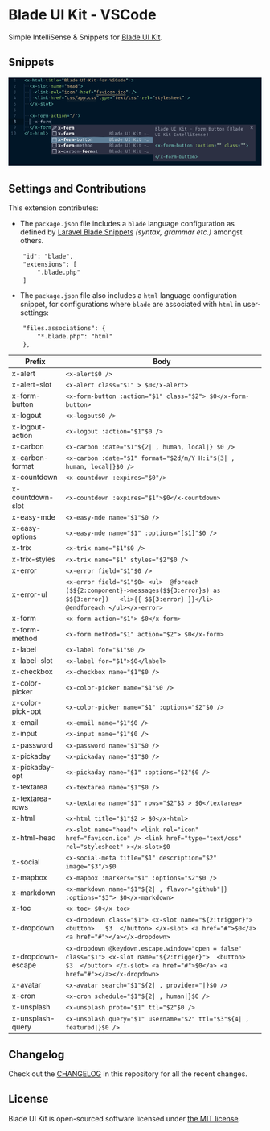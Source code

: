# Blade UI Kit - VSCode

Simple IntelliSense & Snippets for [Blade UI Kit](https://blade-ui-kit.com).

## Snippets

![Screenshot - Snippet](img/screenshot-snippet.png)

## Settings and Contributions

This extension contributes:
- The `package.json` file includes a `blade` language configuration as defined by [Laravel Blade Snippets](https://marketplace.visualstudio.com/items?itemName=onecentlin.laravel-blade) _(syntax, grammar etc.)_ amongst others.

```
    "id": "blade",
    "extensions": [
        ".blade.php"
    ]
```
- The `package.json` file also includes a `html` language configuration snippet, for configurations where `blade` are associated with `html` in user-settings:
```
    "files.associations": {
        "*.blade.php": "html"
    },

```

| Prefix | Body |
| ------ | ---- |
|x-alert|` <x-alert$0 /> `|
|x-alert-slot|` <x-alert class="$1" > $0</x-alert> `|
|x-form-button|` <x-form-button :action="$1" class="$2"> $0</x-form-button> `|
|x-logout|` <x-logout$0 /> `|
|x-logout-action|` <x-logout :action="$1"$0 /> `|
|x-carbon|` <x-carbon :date="$1"${2\| , human, local\|} $0 /> `|
|x-carbon-format|` <x-carbon :date="$1" format="$2d/m/Y H:i"${3\| , human, local\|}$0 /> `|
|x-countdown|` <x-countdown :expires="$0"/> `|
|x-countdown-slot|` <x-countdown :expires="$1">$0</x-countdown> `|
|x-easy-mde|` <x-easy-mde name="$1"$0 /> `|
|x-easy-options|` <x-easy-mde name="$1" :options="[$1]"$0 /> `|
|x-trix|` <x-trix name="$1"$0 /> `|
|x-trix-styles|` <x-trix name="$1" styles="$2"$0 /> `|
|x-error|` <x-error field="$1"$0 /> `|
|x-error-ul|` <x-error field="$1"$0> <ul>  @foreach ($${2:component}->messages($${3:error}s) as $${3:error})   <li>{{ $${3:error} }}</li>  @endforeach </ul></x-error> `|
|x-form|` <x-form action="$1"> $0</x-form> `|
|x-form-method|` <x-form method="$1" action="$2"> $0</x-form> `|
|x-label|` <x-label for="$1"$0 /> `|
|x-label-slot|` <x-label for="$1">$0</label> `|
|x-checkbox|` <x-checkbox name="$1"$0 /> `|
|x-color-picker|` <x-color-picker name="$1"$0 /> `|
|x-color-pick-opt|` <x-color-picker name="$1" :options="$2"$0 /> `|
|x-email|` <x-email name="$1"$0 /> `|
|x-input|` <x-input name="$1"$0 /> `|
|x-password|` <x-password name="$1"$0 /> `|
|x-pickaday|` <x-pickaday name="$1"$0 /> `|
|x-pickaday-opt|` <x-pickaday name="$1" :options="$2"$0 /> `|
|x-textarea|` <x-textarea name="$1"$0 /> `|
|x-textarea-rows|` <x-textarea name="$1" rows="$2"$3 > $0</textarea> `|
|x-html|` <x-html title="$1"$2 > $0</x-html> `|
|x-html-head|` <x-slot name="head"> <link rel="icon" href="favicon.ico" /> <link href="type="text/css" rel="stylesheet" ></x-slot>$0 `|
|x-social|` <x-social-meta title="$1" description="$2" image="$3"/>$0 `|
|x-mapbox|` <x-mapbox :markers="$1" :options="$2"$0 /> `|
|x-markdown|` <x-markdown name="$1"${2\| , flavor="github"\|} :options="$3"> $0</x-markdown> `|
|x-toc|` <x-toc> $0</x-toc> `|
|x-dropdown|` <x-dropdown class="$1"> <x-slot name="${2:trigger}">  <button>   $3  </button> </x-slot> <a href="#">$0</a> <a href="#"></a></x-dropdown> `|
|x-dropdown-escape|` <x-dropdown @keydown.escape.window="open = false" class="$1"> <x-slot name="${2:trigger}">  <button>   $3  </button> </x-slot> <a href="#">$0</a> <a href="#"></a></x-dropdown> `|
|x-avatar|` <x-avatar search="$1"${2\| , provider="\|}$0 /> `|
|x-cron|` <x-cron schedule="$1"${2\| , human\|}$0 /> `|
|x-unsplash|` <x-unsplash proto="$1" ttl="$2"$0 /> `|
|x-unsplash-query|` <x-unsplash query="$1" username="$2" ttl="$3"${4\| , featured\|}$0 /> `|


## Changelog

Check out the [CHANGELOG](CHANGELOG.md) in this repository for all the recent changes.

## License

Blade UI Kit is open-sourced software licensed under [the MIT license](LICENSE.md).
